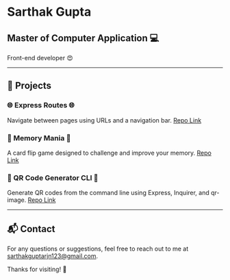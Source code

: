 # Sarthak Gupta

## Master of Computer Application 💻
Front-end developer 😍

---

## 🚀 Projects

### 🌐 Express Routes 🌐
Navigate between pages using URLs and a navigation bar. [Repo Link](https://github.com/sarthak576/express-routes)

### 🎉 Memory Mania 🎉
A card flip game designed to challenge and improve your memory. [Repo Link](https://github.com/sarthak576/Memory-Mania)

### 🎉 QR Code Generator CLI 🎉
Generate QR codes from the command line using Express, Inquirer, and qr-image. [Repo Link](https://github.com/sarthak576/QR-Generator)

---

## 📬 Contact

For any questions or suggestions, feel free to reach out to me at [sarthakguptarjn123@gmail.com](mailto:sarthakguptarjn123@gmail.com).

Thanks for visiting! 👋